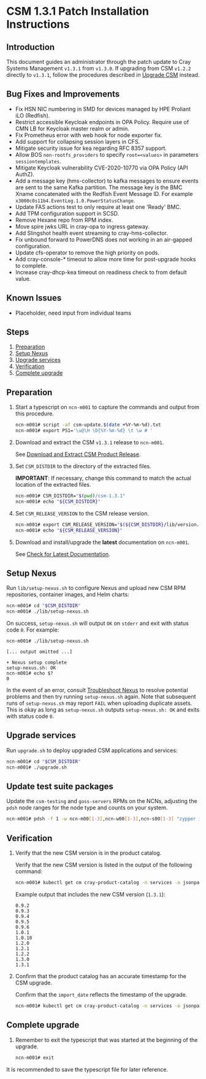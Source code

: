 # CSM 1.3.1 Patch Installation Instructions

## Introduction

This document guides an administrator through the patch update to Cray Systems Management `v1.3.1` from `v1.3.0`.
If upgrading from CSM `v1.2.2` directly to `v1.3.1`, follow the procedures described in [Upgrade CSM](../README.md) instead.

## Bug Fixes and Improvements

* Fix HSN NIC numbering in SMD for devices managed by HPE Proliant iLO (Redfish).
* Restrict accessible Keycloak endpoints in OPA Policy. Require use of CMN LB for Keycloak master realm or admin. 
* Fix Prometheus error with web hook for node exporter fix.
* Add support for collapsing session layers in CFS.
* Mitigate security issue for kea regarding RFC 8357 support.
* Allow BOS `non-rootfs_providers` to specify `root=<values>` in parameters `sessiontemplates`.
* Mitigate Keycloak vulnerability CVE-2020-10770 via OPA Policy (API AuthZ).
* Add a message key (hms-collector) to kafka messages to ensure events are sent to the same Kafka partition. The message key is the BMC Xname concatenated with the Redfish Event Message ID. For example `x3000c0s11b4.EventLog.1.0.PowerStatusChange`.
* Update FAS actions test to only require at least one 'Ready' BMC.
* Add TPM configuration support in SCSD.
* Remove Hexane repo from RPM index.
* Move spire jwks URL in cray-opa to ingress gateway.
* Add Slingshot health event streaming to cray-hms-collector.
* Fix unbound forward to PowerDNS does not working in an air-gapped configuration.
* Update cfs-operator to remove the high priority on pods.
* Add cray-console-* timeout to allow more time for post-upgrade hooks to complete.
* Increase cray-dhcp-kea timeout on readiness check to from default value.

## Known Issues

* Placeholder, need input from individual teams

## Steps

1. [Preparation](#preparation)
1. [Setup Nexus](#setup-nexus)
1. [Upgrade services](#upgrade-services)
1. [Verification](#verification)
1. [Complete upgrade](#complete-upgrade)

## Preparation

1. Start a typescript on `ncn-m001` to capture the commands and output from this procedure.

   ```bash
   ncn-m001# script -af csm-update.$(date +%Y-%m-%d).txt
   ncn-m001# export PS1='\u@\H \D{%Y-%m-%d} \t \w # '
   ```

1. Download and extract the CSM `v1.3.1` release to `ncn-m001`.

   See [Download and Extract CSM Product Release](../../update_product_stream/index.md#download-and-extract).

1. Set `CSM_DISTDIR` to the directory of the extracted files.

   **IMPORTANT**: If necessary, change this command to match the actual location of the extracted files.

   ```bash
   ncn-m001# CSM_DISTDIR="$(pwd)/csm-1.3.1"
   ncn-m001# echo "${CSM_DISTDIR}"
   ```

1. Set `CSM_RELEASE_VERSION` to the CSM release version.

   ```bash
   ncn-m001# export CSM_RELEASE_VERSION="$(${CSM_DISTDIR}/lib/version.sh --version)"
   ncn-m001# echo "${CSM_RELEASE_VERSION}"
   ```

1. Download and install/upgrade the **latest** documentation on `ncn-m001`.

   See [Check for Latest Documentation](../../update_product_stream/index.md#check-for-latest-documentation).

## Setup Nexus

Run `lib/setup-nexus.sh` to configure Nexus and upload new CSM RPM
repositories, container images, and Helm charts:

```bash
ncn-m001# cd "$CSM_DISTDIR"
ncn-m001# ./lib/setup-nexus.sh
```

On success, `setup-nexus.sh` will output `OK` on `stderr` and exit with status
code `0`. For example:

```console
ncn-m001# ./lib/setup-nexus.sh

[... output omitted ...]

+ Nexus setup complete
setup-nexus.sh: OK
ncn-m001# echo $?
0
```

In the event of an error, consult [Troubleshoot Nexus](../../operations/package_repository_management/Troubleshoot_Nexus.md)
to resolve potential problems and then try running `setup-nexus.sh` again. Note that subsequent runs of `setup-nexus.sh` may
report `FAIL` when uploading duplicate assets. This is okay as long as `setup-nexus.sh` outputs `setup-nexus.sh: OK` and exits
with status code `0`.

## Upgrade services

Run `upgrade.sh` to deploy upgraded CSM applications and services:

```bash
ncn-m001# cd "$CSM_DISTDIR"
ncn-m001# ./upgrade.sh
```

## Update test suite packages

Update the `csm-testing` and `goss-servers` RPMs on the NCNs, adjusting the `pdsh` node ranges for the node type and counts on your system.

```bash
ncn-m001# pdsh -f 1 -w ncn-m00[1-3],ncn-w00[1-3],ncn-s00[1-3] "zypper install -y csm-testing goss-servers"
```

## Verification

1. Verify that the new CSM version is in the product catalog.

   Verify that the new CSM version is listed in the output of the following command:

   ```bash
   ncn-m001# kubectl get cm cray-product-catalog -n services -o jsonpath='{.data.csm}' | yq r -j - | jq -r 'to_entries[] | .key' | sort -V
   ```

   Example output that includes the new CSM version (`1.3.1`):

   ```text
   0.9.2
   0.9.3
   0.9.4
   0.9.5
   0.9.6
   1.0.1
   1.0.10
   1.2.0
   1.2.1
   1.2.2
   1.3.0
   1.3.1
   ```

1. Confirm that the product catalog has an accurate timestamp for the CSM upgrade.

   Confirm that the `import_date` reflects the timestamp of the upgrade.

   ```bash
   ncn-m001# kubectl get cm cray-product-catalog -n services -o jsonpath='{.data.csm}' | yq r  - '"1.3.1".configuration.import_date'
   ```

## Complete upgrade

1. Remember to exit the typescript that was started at the beginning of the upgrade.

     ```bash
     ncn-m001# exit
     ```

It is recommended to save the typescript file for later reference.
